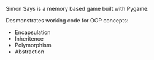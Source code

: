 Simon Says is a memory based game built with Pygame:

Desmonstrates working code for OOP concepts:
- Encapsulation
- Inheritence
- Polymorphism
- Abstraction

  
